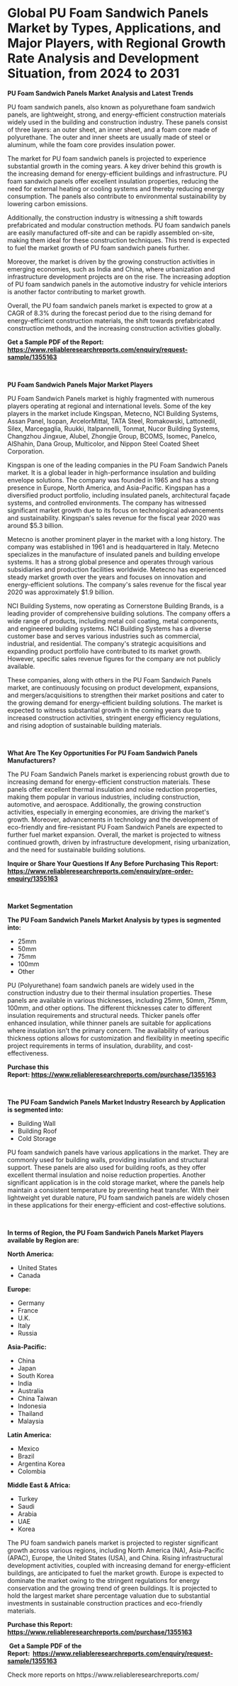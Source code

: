 <p><h1>Global PU Foam Sandwich Panels Market by Types, Applications, and Major Players, with Regional Growth Rate Analysis and Development Situation, from 2024 to 2031</h1></p><p><strong>PU Foam Sandwich Panels Market Analysis and Latest Trends</strong></p>
<p><p>PU foam sandwich panels, also known as polyurethane foam sandwich panels, are lightweight, strong, and energy-efficient construction materials widely used in the building and construction industry. These panels consist of three layers: an outer sheet, an inner sheet, and a foam core made of polyurethane. The outer and inner sheets are usually made of steel or aluminum, while the foam core provides insulation power.</p><p>The market for PU foam sandwich panels is projected to experience substantial growth in the coming years. A key driver behind this growth is the increasing demand for energy-efficient buildings and infrastructure. PU foam sandwich panels offer excellent insulation properties, reducing the need for external heating or cooling systems and thereby reducing energy consumption. The panels also contribute to environmental sustainability by lowering carbon emissions.</p><p>Additionally, the construction industry is witnessing a shift towards prefabricated and modular construction methods. PU foam sandwich panels are easily manufactured off-site and can be rapidly assembled on-site, making them ideal for these construction techniques. This trend is expected to fuel the market growth of PU foam sandwich panels further.</p><p>Moreover, the market is driven by the growing construction activities in emerging economies, such as India and China, where urbanization and infrastructure development projects are on the rise. The increasing adoption of PU foam sandwich panels in the automotive industry for vehicle interiors is another factor contributing to market growth.</p><p>Overall, the PU foam sandwich panels market is expected to grow at a CAGR of 8.3% during the forecast period due to the rising demand for energy-efficient construction materials, the shift towards prefabricated construction methods, and the increasing construction activities globally.</p></p>
<p><strong>Get a Sample PDF of the Report:&nbsp; <a href="https://www.reliableresearchreports.com/enquiry/request-sample/1355163">https://www.reliableresearchreports.com/enquiry/request-sample/1355163</a></strong></p>
<p>&nbsp;</p>
<p><strong>PU Foam Sandwich Panels Major Market Players</strong></p>
<p><p>PU Foam Sandwich Panels market is highly fragmented with numerous players operating at regional and international levels. Some of the key players in the market include Kingspan, Metecno, NCI Building Systems, Assan Panel, Isopan, ArcelorMittal, TATA Steel, Romakowski, Lattonedil, Silex, Marcegaglia, Ruukki, Italpannelli, Tonmat, Nucor Building Systems, Changzhou Jingxue, Alubel, Zhongjie Group, BCOMS, Isomec, Panelco, AlShahin, Dana Group, Multicolor, and Nippon Steel Coated Sheet Corporation. </p><p>Kingspan is one of the leading companies in the PU Foam Sandwich Panels market. It is a global leader in high-performance insulation and building envelope solutions. The company was founded in 1965 and has a strong presence in Europe, North America, and Asia-Pacific. Kingspan has a diversified product portfolio, including insulated panels, architectural façade systems, and controlled environments. The company has witnessed significant market growth due to its focus on technological advancements and sustainability. Kingspan's sales revenue for the fiscal year 2020 was around $5.3 billion.</p><p>Metecno is another prominent player in the market with a long history. The company was established in 1961 and is headquartered in Italy. Metecno specializes in the manufacture of insulated panels and building envelope systems. It has a strong global presence and operates through various subsidiaries and production facilities worldwide. Metecno has experienced steady market growth over the years and focuses on innovation and energy-efficient solutions. The company's sales revenue for the fiscal year 2020 was approximately $1.9 billion.</p><p>NCI Building Systems, now operating as Cornerstone Building Brands, is a leading provider of comprehensive building solutions. The company offers a wide range of products, including metal coil coating, metal components, and engineered building systems. NCI Building Systems has a diverse customer base and serves various industries such as commercial, industrial, and residential. The company's strategic acquisitions and expanding product portfolio have contributed to its market growth. However, specific sales revenue figures for the company are not publicly available.</p><p>These companies, along with others in the PU Foam Sandwich Panels market, are continuously focusing on product development, expansions, and mergers/acquisitions to strengthen their market positions and cater to the growing demand for energy-efficient building solutions. The market is expected to witness substantial growth in the coming years due to increased construction activities, stringent energy efficiency regulations, and rising adoption of sustainable building materials.</p></p>
<p>&nbsp;</p>
<p><strong>What Are The Key Opportunities For PU Foam Sandwich Panels Manufacturers?</strong></p>
<p><p>The PU Foam Sandwich Panels market is experiencing robust growth due to increasing demand for energy-efficient construction materials. These panels offer excellent thermal insulation and noise reduction properties, making them popular in various industries, including construction, automotive, and aerospace. Additionally, the growing construction activities, especially in emerging economies, are driving the market's growth. Moreover, advancements in technology and the development of eco-friendly and fire-resistant PU Foam Sandwich Panels are expected to further fuel market expansion. Overall, the market is projected to witness continued growth, driven by infrastructure development, rising urbanization, and the need for sustainable building solutions.</p></p>
<p><strong>Inquire or Share Your Questions If Any Before Purchasing This Report: <a href="https://www.reliableresearchreports.com/enquiry/pre-order-enquiry/1355163">https://www.reliableresearchreports.com/enquiry/pre-order-enquiry/1355163</a></strong></p>
<p>&nbsp;</p>
<p><strong>Market Segmentation</strong></p>
<p><strong>The PU Foam Sandwich Panels Market Analysis by types is segmented into:</strong></p>
<p><ul><li>25mm</li><li>50mm</li><li>75mm</li><li>100mm</li><li>Other</li></ul></p>
<p><p>PU (Polyurethane) foam sandwich panels are widely used in the construction industry due to their thermal insulation properties. These panels are available in various thicknesses, including 25mm, 50mm, 75mm, 100mm, and other options. The different thicknesses cater to different insulation requirements and structural needs. Thicker panels offer enhanced insulation, while thinner panels are suitable for applications where insulation isn't the primary concern. The availability of various thickness options allows for customization and flexibility in meeting specific project requirements in terms of insulation, durability, and cost-effectiveness.</p></p>
<p><strong>Purchase this Report:&nbsp;<a href="https://www.reliableresearchreports.com/purchase/1355163">https://www.reliableresearchreports.com/purchase/1355163</a></strong></p>
<p>&nbsp;</p>
<p><strong>The PU Foam Sandwich Panels Market Industry Research by Application is segmented into:</strong></p>
<p><ul><li>Building Wall</li><li>Building Roof</li><li>Cold Storage</li></ul></p>
<p><p>PU foam sandwich panels have various applications in the market. They are commonly used for building walls, providing insulation and structural support. These panels are also used for building roofs, as they offer excellent thermal insulation and noise reduction properties. Another significant application is in the cold storage market, where the panels help maintain a consistent temperature by preventing heat transfer. With their lightweight yet durable nature, PU foam sandwich panels are widely chosen in these applications for their energy-efficient and cost-effective solutions.</p></p>
<p>&nbsp;</p>
<p><strong>In terms of Region, the PU Foam Sandwich Panels Market Players available by Region are:</strong></p>
<p>
    <p> <strong> North America: </strong>
        <ul>
            <li>United States</li>
            <li>Canada</li>
        </ul>
        </p> 
    <p> <strong> Europe: </strong>
        <ul>
            <li>Germany</li>
            <li>France</li>
            <li>U.K.</li>
            <li>Italy</li>
            <li>Russia</li>
        </ul>
        </p> 
    <p> <strong> Asia-Pacific: </strong>
        <ul>
            <li>China</li>
            <li>Japan</li>
            <li>South Korea</li>
            <li>India</li>
            <li>Australia</li>
            <li>China Taiwan</li>
            <li>Indonesia</li>
            <li>Thailand</li>
            <li>Malaysia</li>
        </ul>
        </p> 
    <p> <strong> Latin America: </strong>
        <ul>
            <li>Mexico</li>
            <li>Brazil</li>
            <li>Argentina Korea</li>
            <li>Colombia</li>
        </ul>
        </p> 
    <p> <strong> Middle East & Africa: </strong>
        <ul>
            <li>Turkey</li>
            <li>Saudi</li>
            <li>Arabia</li>
            <li>UAE</li>
            <li>Korea</li>
        </ul>
    </p>
    </p>
<p><p>The PU foam sandwich panels market is projected to register significant growth across various regions, including North America (NA), Asia-Pacific (APAC), Europe, the United States (USA), and China. Rising infrastructural development activities, coupled with increasing demand for energy-efficient buildings, are anticipated to fuel the market growth. Europe is expected to dominate the market owing to the stringent regulations for energy conservation and the growing trend of green buildings. It is projected to hold the largest market share percentage valuation due to substantial investments in sustainable construction practices and eco-friendly materials.</p></p>
<p><strong>Purchase this Report: <a href="https://www.reliableresearchreports.com/purchase/1355163">https://www.reliableresearchreports.com/purchase/1355163</a></strong></p>
<p>&nbsp;<strong>Get a Sample PDF of the Report:&nbsp;&nbsp;<a href="https://www.reliableresearchreports.com/enquiry/request-sample/1355163">https://www.reliableresearchreports.com/enquiry/request-sample/1355163</a></strong></p>
<p><strong></strong></p>
<p>Check more reports on https://www.reliableresearchreports.com/</p>